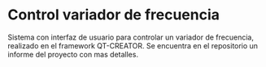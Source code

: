 # Control variador de frecuencia
Sistema con interfaz de usuario para controlar un variador de frecuencia, realizado en el framework QT-CREATOR. Se encuentra en el repositorio un informe del proyecto con mas detalles.


